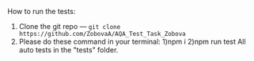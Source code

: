 How to run the tests:

1. Clone the git repo — `git clone https://github.com/ZobovaA/AQA_Test_Task_Zobova`
2. Please do these command in your terminal: 
                                                 1)npm i 
                                                 2)npm run test
All auto tests in the "tests" folder.






